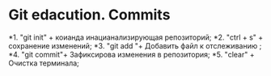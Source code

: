# Git edacution. Commits

*1. "git init" + коианда инацианализирующая репозиторий; 
*2. "ctrl + s" + сохранение изменений; 
*3. "git add "+ Добавить файл к отслеживанию ; 
*4. "git commit"+ Зафиксирова изменения в репозитория; 
*5. "clear" + Очистка терминала;